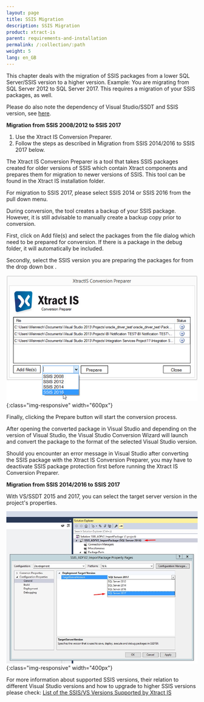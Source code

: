 ```yaml
---
layout: page
title: SSIS Migration
description: SSIS Migration
product: xtract-is
parent: requirements-and-installation
permalink: /:collection/:path
weight: 5
lang: en_GB
---
```


This chapter deals with the migration of SSIS packages from a lower SQL Server/SSIS version to a higher version. 
Example: You are migrating from SQL Server 2012 to SQL Server 2017. This requires a migration of your SSIS packages, as well.

Please do also note the dependency of Visual Studio/SSDT and SSIS version, see [here]().

**Migration from SSIS 2008/2012 to SSIS 2017**

1. Use the Xtract IS Conversion Preparer.
2. Follow the steps as described in Migration from SSIS 2014/2016 to SSIS 2017 below.

The Xtract IS Conversion Preparer is a tool that takes SSIS packages created for older versions of SSIS  which contain Xtract components and prepares them for migration to newer versions of SSIS. This tool can be found in the Xtract IS installation folder.

For migration to SSIS 2017, please select SSIS 2014 or SSIS 2016  from the pull down menu.

During conversion, the tool creates a backup of your SSIS package. However, it is still advisable to manually create a backup copy prior to conversion.

First, click on Add file(s) and select the packages from the file dialog which need to be prepared for conversion.
If there is a package in the debug folder, it will automatically be included.

Secondly, select the SSIS version you are preparing the packages for from the drop down box .

![XIS_ConversionPreparer_2016](/img/content/XIS_ConversionPreparer_2016.jpg){:class="img-responsive" width="600px"}

Finally, clicking the Prepare button will start the conversion process.


After opening the converted package in Visual Studio and depending on the version of Visual Studio, the Visual Studio Conversion Wizard will launch and convert the package to the format of the selected Visual Studio version.

Should you encounter an error message in Visual Studio after converting the SSIS package with the Xtract IS Conversion Preparer, you may have to deactivate SSIS package protection first before running the Xtract IS Conversion Preparer.


**Migration from SSIS 2014/2016 to SSIS 2017**

With VS/SSDT 2015 and 2017, you can select the target server version in the project's properties.

![VS_Deployment_Target](/img/content/VS_Deployment_Target.jpg){:class="img-responsive" width="400px"}

For more information about supported SSIS versions, their relation to different Visual Studio versions and how to upgrade to higher SSIS versions please check:
[List of the SSIS/VS Versions Supported by Xtract IS]()